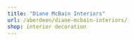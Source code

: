 ```yaml
---
title: "Diane McBain Interiors"
url: /aberdeen/diane-mcbain-interiors/
shop: interior decoration
---
```


